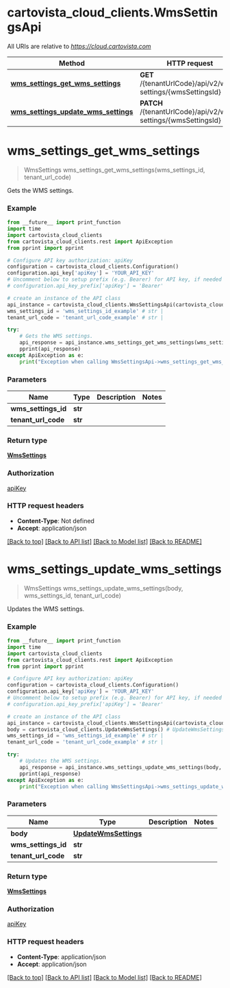 # cartovista_cloud_clients.WmsSettingsApi

All URIs are relative to *https://cloud.cartovista.com*

Method | HTTP request | Description
------------- | ------------- | -------------
[**wms_settings_get_wms_settings**](WmsSettingsApi.md#wms_settings_get_wms_settings) | **GET** /{tenantUrlCode}/api/v2/wms-settings/{wmsSettingsId} | Gets the WMS settings.
[**wms_settings_update_wms_settings**](WmsSettingsApi.md#wms_settings_update_wms_settings) | **PATCH** /{tenantUrlCode}/api/v2/wms-settings/{wmsSettingsId} | Updates the WMS settings.

# **wms_settings_get_wms_settings**
> WmsSettings wms_settings_get_wms_settings(wms_settings_id, tenant_url_code)

Gets the WMS settings.

### Example
```python
from __future__ import print_function
import time
import cartovista_cloud_clients
from cartovista_cloud_clients.rest import ApiException
from pprint import pprint

# Configure API key authorization: apiKey
configuration = cartovista_cloud_clients.Configuration()
configuration.api_key['apiKey'] = 'YOUR_API_KEY'
# Uncomment below to setup prefix (e.g. Bearer) for API key, if needed
# configuration.api_key_prefix['apiKey'] = 'Bearer'

# create an instance of the API class
api_instance = cartovista_cloud_clients.WmsSettingsApi(cartovista_cloud_clients.ApiClient(configuration))
wms_settings_id = 'wms_settings_id_example' # str | 
tenant_url_code = 'tenant_url_code_example' # str | 

try:
    # Gets the WMS settings.
    api_response = api_instance.wms_settings_get_wms_settings(wms_settings_id, tenant_url_code)
    pprint(api_response)
except ApiException as e:
    print("Exception when calling WmsSettingsApi->wms_settings_get_wms_settings: %s\n" % e)
```

### Parameters

Name | Type | Description  | Notes
------------- | ------------- | ------------- | -------------
 **wms_settings_id** | **str**|  | 
 **tenant_url_code** | **str**|  | 

### Return type

[**WmsSettings**](WmsSettings.md)

### Authorization

[apiKey](../README.md#apiKey)

### HTTP request headers

 - **Content-Type**: Not defined
 - **Accept**: application/json

[[Back to top]](#) [[Back to API list]](../README.md#documentation-for-api-endpoints) [[Back to Model list]](../README.md#documentation-for-models) [[Back to README]](../README.md)

# **wms_settings_update_wms_settings**
> WmsSettings wms_settings_update_wms_settings(body, wms_settings_id, tenant_url_code)

Updates the WMS settings.

### Example
```python
from __future__ import print_function
import time
import cartovista_cloud_clients
from cartovista_cloud_clients.rest import ApiException
from pprint import pprint

# Configure API key authorization: apiKey
configuration = cartovista_cloud_clients.Configuration()
configuration.api_key['apiKey'] = 'YOUR_API_KEY'
# Uncomment below to setup prefix (e.g. Bearer) for API key, if needed
# configuration.api_key_prefix['apiKey'] = 'Bearer'

# create an instance of the API class
api_instance = cartovista_cloud_clients.WmsSettingsApi(cartovista_cloud_clients.ApiClient(configuration))
body = cartovista_cloud_clients.UpdateWmsSettings() # UpdateWmsSettings | 
wms_settings_id = 'wms_settings_id_example' # str | 
tenant_url_code = 'tenant_url_code_example' # str | 

try:
    # Updates the WMS settings.
    api_response = api_instance.wms_settings_update_wms_settings(body, wms_settings_id, tenant_url_code)
    pprint(api_response)
except ApiException as e:
    print("Exception when calling WmsSettingsApi->wms_settings_update_wms_settings: %s\n" % e)
```

### Parameters

Name | Type | Description  | Notes
------------- | ------------- | ------------- | -------------
 **body** | [**UpdateWmsSettings**](UpdateWmsSettings.md)|  | 
 **wms_settings_id** | **str**|  | 
 **tenant_url_code** | **str**|  | 

### Return type

[**WmsSettings**](WmsSettings.md)

### Authorization

[apiKey](../README.md#apiKey)

### HTTP request headers

 - **Content-Type**: application/json
 - **Accept**: application/json

[[Back to top]](#) [[Back to API list]](../README.md#documentation-for-api-endpoints) [[Back to Model list]](../README.md#documentation-for-models) [[Back to README]](../README.md)

